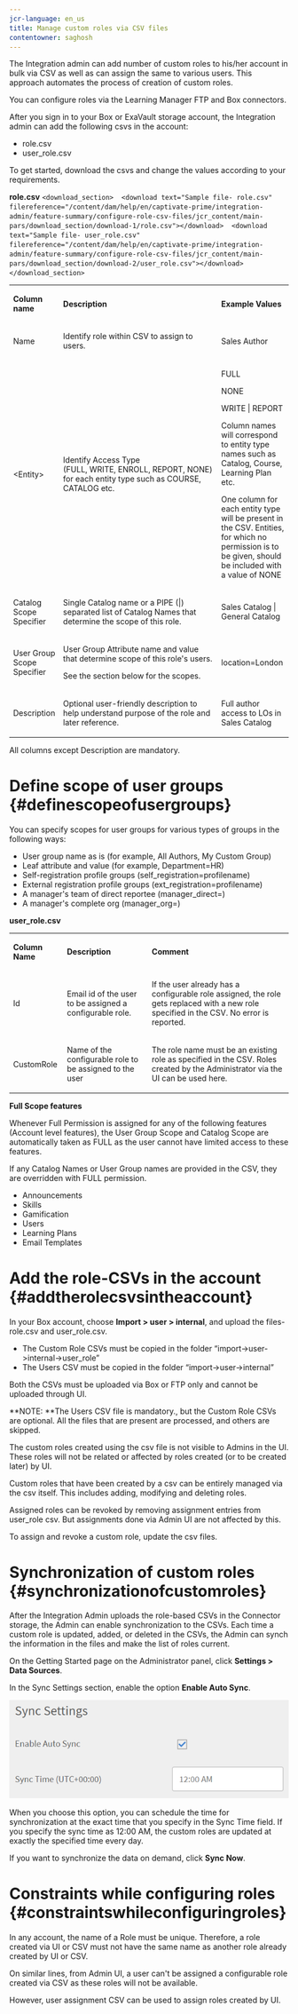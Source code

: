 ```yaml
---
jcr-language: en_us
title: Manage custom roles via CSV files
contentowner: saghosh
---
```

The Integration admin can add number of custom roles to his/her account in bulk via CSV as well as can assign the same to various users. This approach automates the process of creation of custom roles.

You can configure roles via the Learning Manager FTP and Box connectors.

After you sign in to your Box or ExaVault storage account, the Integration admin can add the following csvs in the account:

* role.csv
* user_role.csv

To get started, download the csvs and change the values according to your requirements.

**role.csv**
`<download_section>  <download text="Sample file- role.csv" filereference="/content/dam/help/en/captivate-prime/integration-admin/feature-summary/configure-role-csv-files/jcr_content/main-pars/download_section/download-1/role.csv"></download>  <download text="Sample file- user_role.csv" filereference="/content/dam/help/en/captivate-prime/integration-admin/feature-summary/configure-role-csv-files/jcr_content/main-pars/download_section/download-2/user_role.csv"></download> </download_section>` 

<table> 
 <tbody>
  <tr> 
   <td><p><b>Column name</b></p> </td> 
   <td><p><b>Description</b></p> </td> 
   <td><p><b>Example Values</b></p> </td> 
  </tr> 
  <tr> 
   <td><p>Name</p> </td> 
   <td><p>Identify role within CSV to assign to users.</p> </td> 
   <td><p>Sales Author</p> </td> 
  </tr> 
  <tr> 
   <td><p>&lt;Entity&gt;</p> </td> 
   <td><p>Identify Access Type (FULL,&nbsp;WRITE,&nbsp;ENROLL,&nbsp;REPORT,&nbsp;NONE) for each entity type such as COURSE, CATALOG etc.</p></td> 
   <td><p>FULL</p> <p>NONE</p> <p>WRITE | REPORT</p> <p>Column names will correspond to entity type names such as Catalog, Course, Learning Plan etc.</p> <p>One column for each entity type will be present in the CSV. Entities, for which no permission is to be given, should be included with a value of NONE</p> </td> 
  </tr> 
  <tr> 
   <td><p>Catalog Scope Specifier</p> </td> 
   <td><p>Single Catalog name or a PIPE (|) separated list of Catalog Names that determine the scope of this role.</p> </td> 
   <td><p>Sales Catalog | General Catalog</p> </td> 
  </tr> 
  <tr> 
   <td><p>User Group Scope Specifier</p> </td> 
   <td><p>User Group Attribute name and value that determine scope of this role's users.</p> <p>See the section below for the scopes.</p> </td> 
   <td><p>location=London</p> </td> 
  </tr> 
  <tr> 
   <td><p>Description</p> </td> 
   <td><p>Optional user-friendly description to help understand purpose of the role and later reference.</p> </td> 
   <td><p>Full author access to LOs in Sales Catalog</p> </td> 
  </tr> 
 </tbody>
</table>

All columns except Description are mandatory.

# Define scope of user groups {#definescopeofusergroups}

You can specify scopes for user groups for various types of groups in the following ways:

* User group name as is (for example, All Authors, My Custom Group)
* Leaf attribute and value (for example, Department=HR)
* Self-registration profile groups (self_registration=profilename)
* External registration profile groups (ext_registration=profilename)
* A manager's team of direct reportee (manager_direct=<emailid>)
* A manager's complete org (manager_org=<emailid>)

**user_role.csv**

<table> 
 <tbody>
  <tr> 
   <td><p><b>Column Name</b></p> </td> 
   <td><p><b>Description</b></p> </td> 
   <td><p><b>Comment</b></p> </td> 
  </tr> 
  <tr> 
   <td><p>Id</p> </td> 
   <td><p>Email id of the user to be assigned a configurable role.</p> </td> 
   <td><p>If the user already has a configurable role assigned, the role gets replaced with a new role specified in the CSV. No error is reported.</p> </td> 
  </tr> 
  <tr> 
   <td><p>CustomRole</p> </td> 
   <td><p>Name of the configurable role to be assigned to the user</p> </td> 
   <td><p>The role name must be an existing role as specified in the CSV. Roles created by the Administrator via the UI can be used here.</p> </td> 
  </tr> 
 </tbody>
</table>

**Full Scope features**

Whenever Full Permission is assigned for any of the following features (Account level features), the User Group Scope and Catalog Scope are automatically taken as FULL as the user cannot have limited access to these features.

If any Catalog Names or User Group names are provided in the CSV, they are overridden with FULL permission.

* Announcements
* Skills
* Gamification
* Users
* Learning Plans
* Email Templates

# Add the role-CSVs in the account {#addtherolecsvsintheaccount}

In your Box account, choose **Import > user > internal**, and upload the files- role.csv and user_role.csv.

* The Custom Role CSVs must be copied in the folder “import->user->internal->user_role”
* The Users CSV must be copied in the folder “import->user->internal”

Both the CSVs must be uploaded via Box or FTP only and cannot be uploaded through UI.&nbsp;

**NOTE: **The Users CSV file is mandatory., but the Custom Role CSVs are optional. All the files that are present are processed, and others are skipped.

The custom roles created using the csv file is not visible to Admins in the UI. These roles will not be related or affected by roles created (or to be created later) by UI.

Custom roles that have been created by a csv can be entirely managed via the csv itself.&nbsp;This includes adding, modifying and deleting roles.

Assigned roles can be revoked by removing assignment entries from user_role csv. But assignments done via Admin UI are not affected by this.

To assign and revoke a custom role, update the csv files.

# Synchronization of custom roles {#synchronizationofcustomroles}

After the Integration Admin uploads the role-based CSVs in the Connector storage, the Admin can enable synchronization to the CSVs. Each time a custom role is updated, added, or deleted in the CSVs, the Admin can synch the information in the files and make the list of roles current.

On the Getting Started page on the Administrator panel, click **Settings > Data Sources**.

In the Sync Settings section, enable the option **Enable Auto Sync**.

![](assets/sync-settings.png)

When you choose this option, you can schedule the time for synchronization at the exact time that you specify in the Sync Time field. If you specify the sync time as 12:00 AM, the custom roles are updated at exactly the specified time every day.

If you want to synchronize the data on demand, click **Sync Now**.

# Constraints while configuring roles {#constraintswhileconfiguringroles}

In any account, the name of a Role must be unique. Therefore, a role created via UI or CSV must not have the same name as another role already created by UI or CSV.

On similar lines, from Admin UI, a user can't be assigned a configurable role created via CSV as these roles will not be available.

However, user assignment CSV can be used to assign roles created by UI.
